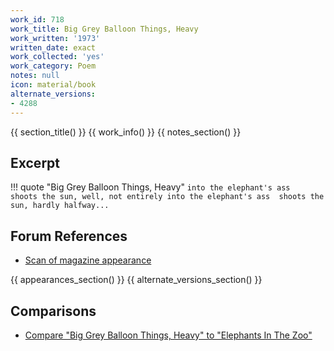 ```yaml
---
work_id: 718
work_title: Big Grey Balloon Things, Heavy
work_written: '1973'
written_date: exact
work_collected: 'yes'
work_category: Poem
notes: null
icon: material/book
alternate_versions:
- 4288
---
```


{{ section_title() }}
{{ work_info() }}
{{ notes_section() }}
## Excerpt
!!! quote "Big Grey Balloon Things, Heavy"
    ```
    into the elephant's ass 
    shoots the sun, well, not entirely
    into the elephant's ass 
    shoots the sun, hardly halfway...
    ```

## Forum References
- [Scan of magazine appearance](https://bukowskiforum.com/threads/nyq-18-1976-poems-sailing-up-your-yellow-river-big-grey-balloon-things-heavy.11883/)

{{ appearances_section() }}
{{ alternate_versions_section() }}
## Comparisons
- [Compare "Big Grey Balloon Things, Heavy" to "Elephants In The Zoo"](https://bukowski.net/comparisons/elephants_in_the_zoo.php)